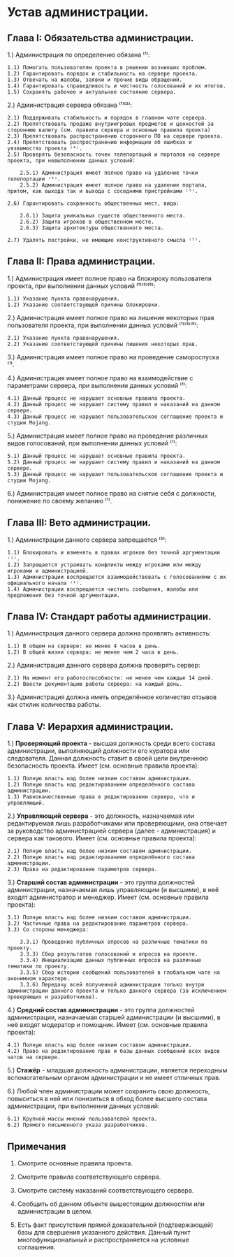 # Устав администрации.

## Глава I: Обязательства администрации.

1.) Администрация по определению обязана ⁽¹⁾:

    1.1) Помогать пользователям проекта в решении возникших проблем.
    1.2) Гарантировать порядок и стабильность на сервере проекта.
    1.3) Отвечать на жалобы, заявки и прочие виды обращений.
    1.4) Гарантировать справедливость и честность голосований и их итогов.
    1.5) Сохранять рабочее и актуальное состояние сервера.

2.) Администрация сервера обязана ⁽¹⁾⁽²⁾:

    2.1) Поддерживать стабильность и порядок в главном чате сервера.
    2.2) Препятствовать продаже внутриигровых предметов и ценностей за стороннюю валюту (см. правила сервера и основные правила проекта)
    2.3) Препятствовать распространению стороннего ПО на сервере проекта.
    2.4) Препятствовать распространению информации об ошибках и уязвимостях проекта ⁽⁴⁾.
    2.5) Проверять безопасность точек телепортаций и порталов на сервере проекта, при невыполнении данных условий:

        2.5.1) Администрация имеет полное право на удаление точки телепортации ⁽⁵⁾.
        2.5.2) Администрация имеет полное право на удаление портала, притом, как выхода так и выхода с соседними пристройками ⁽⁵⁾.

    2.6) Гарантировать сохранность общественных мест, вида:

        2.6.1) Защита уникальных существ общественного места.
        2.6.2) Защита игроков в общественном месте.
        2.6.3) Защита архитектуры общественного места.

    2.7) Удалять постройки, не имеющие конструктивного смысла ⁽⁵⁾.

## Глава II: Права администрации.

1.) Администрация имеет полное право на блокироку пользователя проекта, при выполнении данных условий ⁽¹⁾⁽³⁾⁽⁵⁾:

    1.1) Указание пункта правонарушения.
    1.2) Указание соответствующей причины блокировки.

2.) Администрация имеет полное право на лишение некоторых прав пользователя проекта, при выполнении данных условий ⁽¹⁾⁽³⁾⁽⁵⁾:

    2.1) Указание пункта правонарушения.
    2.2) Указание соответствующей причины лишения некоторых прав.

3.) Администрация имеет полное право на проведение самороспуска ⁽¹⁾.

4.) Администрация имеет полное право на взаимодействие с параметрами сервера, при выполнении данных условий ⁽¹⁾:

    4.1) Данный процесс не нарушает основные правила проекта.
    4.2) Данный процесс не нарушает систему правил и наказаний на данном сервере.
    4.3) Данный процесс не нарушает пользовательское соглашение проекта и студии Mojang.

5.) Администрация имеет полное право на проведение различных видов голосований, при выполнении данных условий ⁽¹⁾:

    5.1) Данный процесс не нарушает основные правила проекта.
    5.2) Данный процесс не нарушает систему правил и наказаний на данном сервере.
    5.3) Данный процесс не нарушает пользовательское соглашение проекта и студии Mojang.

6.) Администрация имеет полное право на снятие себя с должности, понижение по своему желанию ⁽¹⁾.

## Глава III: Вето администрации.

1.) Администрации данного сервера запрещается ⁽²⁾:

    1.1) Блокировать и изменять в правах игроков без точной аргументации ⁽¹⁾.
    1.2) Запрещается устраивать конфликты между игроками или между игроками и администрацией.
    1.3) Администрации воспрещается взаимодействовать с голосованиями с их официального начала ⁽¹⁾.
    1.4) Администрации воспрещается чистить сообщения, жалобы или предложения без точной аргументации. 

## Глава IV: Стандарт работы администрации.

1.) Администрация данного сервера должна проявлять активность:

    1.1) В общем на сервере: не менее 4 часов в день.
    1.2) В общей жизни сервера: не менее чем 2 часа в день.

2.) Администрация данного сервера должна проверять сервер:

    2.1) На момент его работоспособности: не менее чем каждые 14 дней.
    2.2) Ввести документацию работы сервера: на каждый день.

3.) Администрация должна иметь определённое количество отзывов как отклик количества работы.

## Глава V: Иерархия администрации.

1.) **Проверяющий проекта** - высшая должность среди всего состава администрации, выполняющий должности его куратора или следователя. Данная должность ставит в своей цели внутреннюю безопасность проекта. Имеет (см. основные правила проекта):

    1.1) Полную власть над более низким составом администрации.
    1.2) Полную власть над редактированием определённого состава администрации.
    1.3) Равнокачественные права в редактировании сервера, что и управляющий.

2.) **Управляющий сервера** - это должность, назначаемая или редактируемая лишь разработчиками или проверяющими, она отвечает за руководство администрацией сервера (далее - администрация) и сервера как такового. Имеет (см. основные правила проекта):

    2.1) Полную власть над более низким составом администрации.
    2.2) Полную власть над редактированием определённого состава администрации.
    2.3) Права на редактирование параметров сервера.

3.) **Старший состав администрации** - это группа должностей администрации, назначаемая лишь управляющим (и высшими), в неё входят администратор и менеджер. Имеет (см. основные правила проекта):

    3.1) Полную власть над более низким составом администрации.
    3.2) Частичные права на редактирование параметров сервера.
    3.3) Со стороны менеджера:

        3.3.1) Проведение публичных опросов на различные тематики по проекту.
        3.3.3) Сбор результатов голосований и опросов на проекте.
        3.3.4) Инициализацию данных публичных опросов на различные тематики по проекту.
        3.3.5) Сбор истории сообщений пользователей в глобальном чате на анонимном характере.
        3.3.6) Передачу всей полученной администрации только внутри администрации данного проекта и только данного сервера (за исключением проверяющих и разработчиков).

4.) **Средний состав администрации** - это группа должностей администрации, назначаемая старшей администрации (и высшими), в неё входят модератор и помощник. Имеет (см. основные правила проекта):

    4.1) Полную власть над более низким составом администрации.
    4.2) Право на редактирование прав и базы данных сообщений всех видов чатов на сервере.

5.) **Стажёр** - младшая должность администрации, является переходным вспомогательным органом администрации и не имеет отличных прав.

6.) Любой член администрации может сохранить свою должность, повыситься в ней или понизиться в обход более высшего состава администрации, при выполнении данных условий:

    6.1) Крупной массы мнений пользователей проекта.
    6.2) Прямого письменного указа разработчиков.


## Примечания

1. Смотрите основные правила проекта.

2. Смотрите правила соответствующего сервера.

3. Смотрите систему наказаний соответствующего сервера.

4. Сообщить об данном объекте вышестоящим должностям или администрации в целом.

5. Есть факт присутствия прямой доказательной (подтвержающей) базы для свершения указанного действия. Данный пункт многофункциональный и распространяется на условные соглашения.
